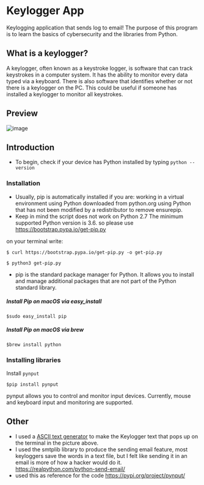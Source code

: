 # Keylogger App
Keylogging application that sends log to email!
The purpose of this program is to learn the basics of cybersecurity and the libraries from Python. 

## What is a keylogger?
A keylogger, often known as a keystroke logger, is software that can track keystrokes in a computer system. It has the ability to monitor every data typed via a keyboard. There is also software that identifies whether or not there is a keylogger on the PC. This could be useful if someone has installed a keylogger to monitor all keystrokes.

## Preview
![image](https://user-images.githubusercontent.com/66978846/150712645-425da74a-8820-4cbf-b2d4-f253334d1397.png)

## Introduction
- To begin, check if your device has Python installed by typing `python --version` 

### Installation
- Usually, pip is automatically installed if you are: working in a virtual environment using Python downloaded from python.org using Python that has not been modified by a redistributor to remove ensurepip. 
- Keep in mind the script does not work on Python 2.7 The minimum supported Python version is 3.6. so please use https://bootstrap.pypa.io/get-pip.py 

on your terminal write:

```
$ curl https://bootstrap.pypa.io/get-pip.py -o get-pip.py

$ python3 get-pip.py
```

- pip is the standard package manager for Python. It allows you to install and manage additional packages that are not part of the Python standard library.

##### Install Pip on macOS via easy_install

```
$sudo easy_install pip
```

##### Install Pip on macOS via brew

```
$brew install python
```

### Installing libraries 
Install `pynput`
```
$pip install pynput 
```` 
pynput allows you to control and monitor input devices. Currently, mouse and keyboard input and monitoring are supported.

## Other

- I used a [ASCII text generator](https://patorjk.com/software/taag/#p=display&f=Slant&t=KeyLogger) to make the Keylogger text that pops up on the terminal in the picture above. 
- I used the smtplib library to produce the sending email feature, most keyloggers save the words in a text file, but I felt like sending it in an email is more of how a hacker would do it. https://realpython.com/python-send-email/
- used this as reference for the code https://pypi.org/project/pynput/



